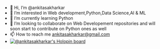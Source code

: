 - 👋 Hi, I’m @ankitasakharkar
- 👀 I’m interested in Web development,Python,Data Science,AI & ML
- 🌱 I’m currently learning Python
- 💞️ I’m looking to collaborate on Web Developement repositories and will soon start to contribute on Python ones as well
- 📫 How to reach me ankitasakharkar@gmail.com
- [![@ankitasakharkar's Holopin board](https://holopin.me/ankitasakharkar)](https://holopin.io/@ankitasakharkar)

<!---
ankitasakharkar/ankitasakharkar is a ✨ special ✨ repository because its `README.md` (this file) appears on your GitHub profile.
You can click the Preview link to take a look at your changes.
--->
